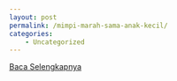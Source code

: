 ```yaml
---
layout: post
permalink: /mimpi-marah-sama-anak-kecil/
categories:
    - Uncategorized
---
```


[Baca Selengkapnya](/08)